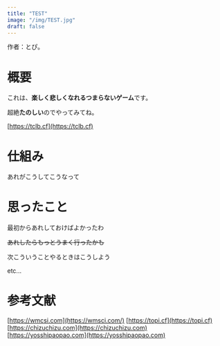 ```yaml
---
title: "TEST"
image: "/img/TEST.jpg"
draft: false
---
```


作者：とぴ。

# 概要

これは、**楽しく悲しくなれるつまらないゲーム**です。

超絶**たのしい**のでやってみてね。

[https://tclb.cf](https://tclb.cf)

# 仕組み

あれがこうしてこうなって

# 思ったこと

最初からあれしておけばよかったわ

~~あれしたらもっとうまく行ったかも~~

次こういうことやるときはこうしよう


etc...

# 参考文献

[https://wmcsi.com](https://wmsci.com/)
[https://topi.cf](https://topi.cf)
[https://chizuchizu.com](https://chizuchizu.com)
[https://yosshipaopao.com](https://yosshipaopao.com)

